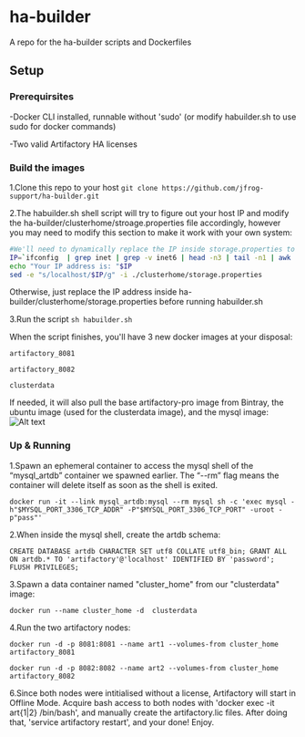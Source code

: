 # ha-builder
A repo for the ha-builder scripts and Dockerfiles

## Setup ##

### Prerequirsites ###
-Docker CLI installed, runnable without 'sudo' (or modify habuilder.sh to use sudo for docker commands) 

-Two valid Artifactory HA licenses

### Build the images ###
1.Clone this repo to your host
`git clone https://github.com/jfrog-support/ha-builder.git`

2.The habuilder.sh shell script will try to figure out your host IP and modify the ha-builder/clusterhome/stroage.properties file accordingly, however you may need to modify this section to make it work with your own system:
```bash
#We'll need to dynamically replace the IP inside storage.properties to the IP of this vagrant host
IP=`ifconfig  | grep inet | grep -v inet6 | head -n3 | tail -n1 | awk '{print $2}'`
echo "Your IP address is: "$IP
sed -e "s/localhost/$IP/g" -i ./clusterhome/storage.properties

```
Otherwise, just replace the IP address inside ha-builder/clusterhome/storage.properties before running habuilder.sh

3.Run the script `sh habuilder.sh`

When the script finishes, you'll have 3 new docker images at your disposal:

`artifactory_8081`

`artifactory_8082`
  
`clusterdata`


If needed, it will also pull the base artifactory-pro image from Bintray, the ubuntu image (used for the clusterdata image), and the mysql image:
![Alt text](https://s3-eu-west-1.amazonaws.com/uploads-eu.hipchat.com/19904/1162299/Yl2Ybjv5Ccm382L/images.png)

### Up & Running ###
1.Spawn an ephemeral container to access the mysql shell of the “mysql_artdb” container we spawned earlier. The “--rm” flag means the container will delete itself as soon as the shell is exited.

`docker run -it --link mysql_artdb:mysql --rm mysql sh -c 'exec mysql -h"$MYSQL_PORT_3306_TCP_ADDR" -P"$MYSQL_PORT_3306_TCP_PORT" -uroot -p"pass"'`

2.When inside the mysql shell, create the artdb schema:

`CREATE DATABASE artdb CHARACTER SET utf8 COLLATE utf8_bin;
GRANT ALL ON artdb.* TO 'artifactory'@'localhost' IDENTIFIED BY 'password';
FLUSH PRIVILEGES;`

3.Spawn a data container named "cluster_home" from our "clusterdata" image: 

`docker run --name cluster_home -d  clusterdata`

4.Run the two artifactory nodes:

`docker run -d -p 8081:8081 --name art1 --volumes-from cluster_home artifactory_8081`

`docker run -d -p 8082:8082 --name art2 --volumes-from cluster_home artifactory_8082`

6.Since both nodes were intitialised without a license, Artifactory will start in Offline Mode. Acquire bash access to both nodes with 'docker exec -it art{1|2} /bin/bash', and manually create the artifactory.lic files. After doing that, 'service artifactory restart', and your done! Enjoy.

